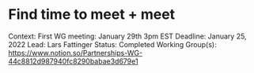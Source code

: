 # Find time to meet + meet

Context: First WG meeting: January 29th 3pm EST
Deadline: January 25, 2022
Lead: Lars Fattinger
Status: Completed
Working Group(s): https://www.notion.so/Partnerships-WG-44c8812d987940fc8290babae3d679e1